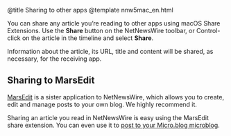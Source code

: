 @title Sharing to other apps
@template nnw5mac_en.html

You can share any article you’re reading to other apps using macOS Share Extensions. Use the **Share** button on the NetNewsWire toolbar, or Control-click on the article in the timeline and select **Share**.

Information about the article, its URL, title and content will be shared, as necessary, for the receiving app.


Sharing to MarsEdit
-------------------

[MarsEdit][me] is a sister application to NetNewsWire, which allows you to create, edit and manage posts to your own blog. We highly recommend it.

Sharing an article you read in NetNewsWire is easy using the MarsEdit share extension. You can even use it to [post to your Micro.blog microblog][m.b-me].

[me]: https://www.red-sweater.com/marsedit/ "MarsEdit 4 - Powerful web publishing from your Mac."
[m.b-me]: https://help.micro.blog/2015/using-marsedit/ "Using MarsEdit - Micro.blog Help"
